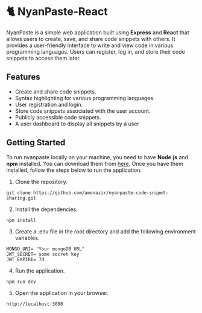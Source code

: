 # 🐈 NyanPaste-React
NyanPaste is a simple web application built using **Express** and **React** that allows users to create, save, and share code snippets with others. It provides a user-friendly interface to write and view code in various programming languages. Users can register, log in, and store their code snippets to access them later.

## Features
- Create and share code snippets.
- Syntax highlighting for various programming languages.
- User registration and login.
- Store code snippets associated with the user account.
- Publicly accessible code snippets.
- A user dashboard to display all snippets by a user

## Getting  Started
To run nyanpaste locally on your machine, you need to have **Node.js** and **npm** installed. You can download them from [here](https://nodejs.org/en/download/). Once you have them installed, follow the steps below to run the application.

1. Clone the repository.

```
git clone https://github.com/amonazir/nyanpaste-code-snipet-sharing.git
 ```

2. Install the dependencies.

``` 
npm install
 ```

3. Create a .env file in the root directory and add the following environment variables.

``` 
MONGO_URI= 'Your mongoDB URL"
JWT_SECRET= some secret key
JWT_EXPIRE= 7d
```

4. Run the application.

``` 
npm run dev
 ```

5. Open the application in your browser.

```
http://localhost:3000
 ```

